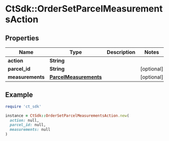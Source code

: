 # CtSdk::OrderSetParcelMeasurementsAction

## Properties

| Name | Type | Description | Notes |
| ---- | ---- | ----------- | ----- |
| **action** | **String** |  |  |
| **parcel_id** | **String** |  | [optional] |
| **measurements** | [**ParcelMeasurements**](ParcelMeasurements.md) |  | [optional] |

## Example

```ruby
require 'ct_sdk'

instance = CtSdk::OrderSetParcelMeasurementsAction.new(
  action: null,
  parcel_id: null,
  measurements: null
)
```

